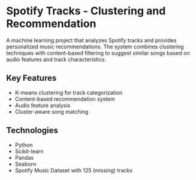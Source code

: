 # Spotify Tracks - Clustering and Recommendation

A machine learning project that analyzes Spotify tracks and provides personalized music recommendations. The system combines clustering techniques with content-based filtering to suggest similar songs based on audio features and track characteristics.

## Key Features

- K-means clustering for track categorization
- Content-based recommendation system
- Audio feature analysis
- Cluster-aware song matching

## Technologies

- Python
- Scikit-learn
- Pandas
- Seaborn
- Spotify Music Dataset with 125 (missing) tracks
